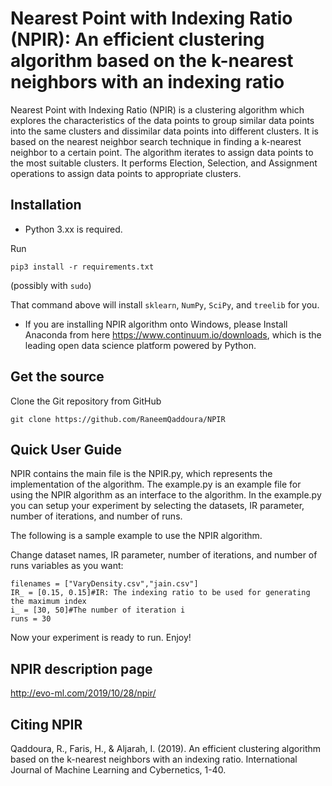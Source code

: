 # Nearest Point with Indexing Ratio (NPIR): An efficient clustering algorithm based on the k-nearest neighbors with an indexing ratio
Nearest Point with Indexing Ratio (NPIR) is a clustering algorithm which explores the characteristics of the data points to group similar data points into the same clusters and dissimilar data points into different clusters. It is based on the nearest neighbor search technique in finding a k-nearest neighbor to a certain point. The algorithm iterates to assign data points to the most suitable clusters. It performs Election, Selection, and Assignment operations to assign data points to appropriate clusters.

## Installation
- Python 3.xx is required.

Run

    pip3 install -r requirements.txt

(possibly with `sudo`)

That command above will install  `sklearn`, `NumPy`, `SciPy`, and `treelib` for
you.

- If you are installing NPIR algorithm onto Windows, please Install Anaconda from here https://www.continuum.io/downloads, which is the leading open data science platform powered by Python.

## Get the source

Clone the Git repository from GitHub

    git clone https://github.com/RaneemQaddoura/NPIR


## Quick User Guide

NPIR contains the main file is the NPIR.py, which represents the implementation of the algorithm. The example.py is an example file for using the NPIR algorithm as an interface to the algorithm. In the example.py you can setup your experiment by selecting the datasets, IR parameter, number of iterations, and number of runs. 

The following is a sample example to use the NPIR algorithm.  

Change dataset names, IR parameter, number of iterations, and number of runs variables as you want:  
```
filenames = ["VaryDensity.csv","jain.csv"]
IR_ = [0.15, 0.15]#IR: The indexing ratio to be used for generating the maximum index
i_ = [30, 50]#The number of iteration i
runs = 30
```

Now your experiment is ready to run. Enjoy!

## NPIR description page
http://evo-ml.com/2019/10/28/npir/

## Citing NPIR
Qaddoura, R., Faris, H., & Aljarah, I. (2019). An efficient clustering algorithm based on the k-nearest neighbors with an indexing ratio. International Journal of Machine Learning and Cybernetics, 1-40.

